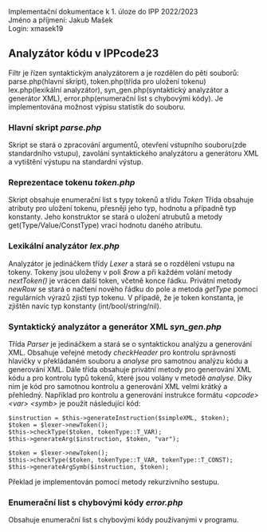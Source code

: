 
Implementační dokumentace k 1. úloze do IPP 2022/2023<br>
Jméno a příjmení: Jakub Mašek<br>
Login: xmasek19
## Analyzátor kódu v IPPcode23
Filtr je řízen syntaktickým analyzátorem a je rozdělen do pěti souborů: parse.php(hlavní skript), token.php(třída pro uložení tokenu) lex.php(lexikální analyzátor), syn_gen.php(syntaktický analyzátor a generátor XML), error.php(enumerační list s chybovými kódy). Je implementována možnost výpisu statistik do souboru.
### Hlavní skript *parse.php*
Skript se stará o zpracování argumentů, otevření vstupního souboru(zde standardního vstupu), zavolání syntaktického analyzátoru a generátoru XML a vytištění výstupu na standardní výstup.
### Reprezentace tokenu *token.php*
Skript obsahuje enumerační list s typy tokenů a třídu *Token*
Třída obsahuje atributy pro uložení tokenu, přesněji jeho typ, hodnotu a případně typ konstanty. Jeho konstruktor se stará o uložení atrubutů a metody get(Type/Value/ConstType) vrací hodnotu daného atributu.
### Lexikální analyzátor *lex.php*
Analyzátor je jedináčkem třídy *Lexer* a stará se o rozdělení vstupu na tokeny. Tokeny jsou uloženy v poli *$row* a při každém volání metody *nextToken()* je vrácen další token, včetně konce řádku. Privátní metody *newRow* se stará o načtení nového řádku do pole a metoda *getType* pomocí regulárních výrazů zjistí typ tokenu. V případě, že je token konstanta, je zjištěn navíc typ konstanty (int/bool/string/nil).
### Syntaktický analyzátor a generátor XML *syn_gen.php*
Třída *Parser* je jedináčkem a stará se o syntaktickou analýzu a generování XML. Obsahuje veřejné metody *checkHeader* pro kontrolu správnosti hlavičky v překládaném souboru a *analyse* pro samotnou analýzu kódu a generování XML. Dále třída obsahuje privátní metody pro generování XML kódu a pro kontrolu typů tokenů, které jsou volány v metodě *analyse*. Díky nim je kód pro samotnou kontrolu a generování XML velmi krátký a přehledný. Například pro kontrolu a generování instrukce formátu *\<opcode> \<var> \<symb>* je použit následující kód:
```
$instruction = $this->generateInstruction($simpleXML, $token);
$token = $lexer->newToken();
$this->checkType($token, tokenType::T_VAR);
$this->generateArg($instruction, $token, "var");

$token = $lexer->newToken();
$this->checkType($token, tokenType::T_VAR, tokenType::T_CONST);
$this->generateArgSymb($instruction, $token);
```
Překlad je implementován pomocí metody rekurzivního sestupu.
### Enumerační list s chybovými kódy *error.php*
Obsahuje enumerační list s chybovými kódy používanými v programu.